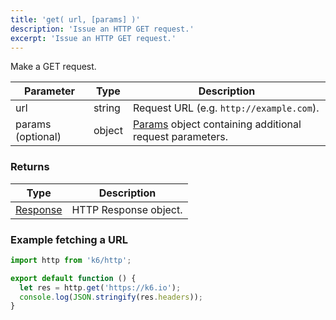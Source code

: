 ```yaml
---
title: 'get( url, [params] )'
description: 'Issue an HTTP GET request.'
excerpt: 'Issue an HTTP GET request.'
---
```


Make a GET request.

| Parameter         | Type   | Description                                                                               |
| ----------------- | ------ | ----------------------------------------------------------------------------------------- |
| url               | string | Request URL (e.g. `http://example.com`).                                                  |
| params (optional) | object | [Params](/javascript-api/v0-32/k6-http/params) object containing additional request parameters. |

### Returns

| Type                                         | Description           |
| -------------------------------------------- | --------------------- |
| [Response](/javascript-api/v0-32/k6-http/response) | HTTP Response object. |

### Example fetching a URL

<CodeGroup labels={[]}>

```javascript
import http from 'k6/http';

export default function () {
  let res = http.get('https://k6.io');
  console.log(JSON.stringify(res.headers));
}
```

</CodeGroup>
